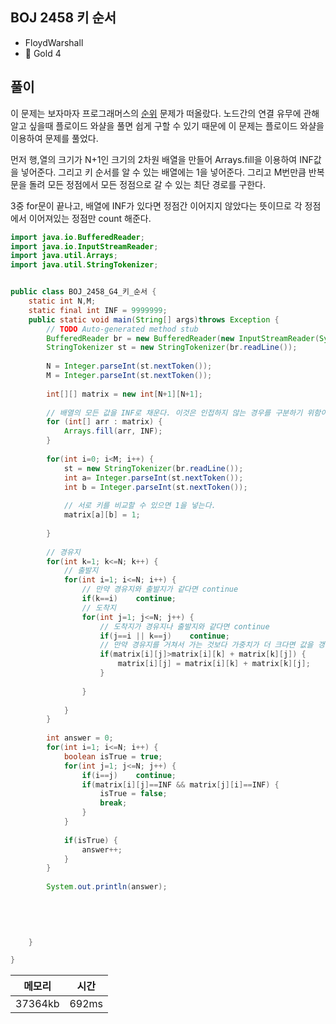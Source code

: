 ## BOJ 2458 키 순서 
- FloydWarshall
- 🥇 Gold 4

## 풀이

이 문제는 보자마자 프로그래머스의 [순위](https://programmers.co.kr/learn/courses/30/lessons/49191) 문제가 떠올랐다. 노드간의 연결 유무에 관해 알고 싶을때 플로이드 와샬을 풀면 쉽게 구할 수 있기 때문에 이 문제는 플로이드 와샬을 이용하여 문제를 풀었다. 

먼저 행,열의 크기가 N+1인 크기의 2차원 배열을 만들어 Arrays.fill을 이용하여 INF값을 넣어준다.
그리고 키 순서를 알 수 있는 배열에는 1을 넣어준다. 그리고 M번만큼 반복문을 돌려 모든 정점에서 모든 정점으로 갈 수 있는 최단 경로를 구한다.

3중 for문이 끝나고, 배열에 INF가 있다면 정점간 이어지지 않았다는 뜻이므로 각 정점에서 이어져있는 정점만 count 해준다.


~~~java
import java.io.BufferedReader;
import java.io.InputStreamReader;
import java.util.Arrays;
import java.util.StringTokenizer;


public class BOJ_2458_G4_키_순서 {
	static int N,M;
	static final int INF = 9999999;
	public static void main(String[] args)throws Exception {
		// TODO Auto-generated method stub
		BufferedReader br = new BufferedReader(new InputStreamReader(System.in));
		StringTokenizer st = new StringTokenizer(br.readLine());
		
		N = Integer.parseInt(st.nextToken());
		M = Integer.parseInt(st.nextToken());
		
		int[][] matrix = new int[N+1][N+1];
		
		// 배열의 모든 값을 INF로 채운다. 이것은 인접하지 않는 경우를 구분하기 위함이다.
		for (int[] arr : matrix) {
			Arrays.fill(arr, INF);
		}
		
		for(int i=0; i<M; i++) {
			st = new StringTokenizer(br.readLine());
			int a= Integer.parseInt(st.nextToken());
			int b = Integer.parseInt(st.nextToken());
			
			// 서로 키를 비교할 수 있으면 1을 넣는다.
			matrix[a][b] = 1;
			
		}
		
		// 경유지 
		for(int k=1; k<=N; k++) {
			// 출발지 
			for(int i=1; i<=N; i++) {
				// 만약 경유지와 출발지가 같다면 continue
				if(k==i)	continue;
				// 도착지 
				for(int j=1; j<=N; j++) {
					// 도착지가 경유지나 출발지와 같다면 continue
					if(j==i || k==j)	continue;
					// 만약 경유지를 거쳐서 가는 것보다 가중치가 더 크다면 값을 갱신 
					if(matrix[i][j]>matrix[i][k] + matrix[k][j]) {
						matrix[i][j] = matrix[i][k] + matrix[k][j];
					}
					
				}
				
			}
		}
		
		int answer = 0;
		for(int i=1; i<=N; i++) {
			boolean isTrue = true;
			for(int j=1; j<=N; j++) {
				if(i==j)	continue;
				if(matrix[i][j]==INF && matrix[j][i]==INF) {
					isTrue = false;
					break;
				}
			}
			
			if(isTrue) {
				answer++;
			}
		}
		
		System.out.println(answer);
		
		
		
		

	}

}
~~~


|메모리 | 시간 |
|-----|-----|
|37364kb|	692ms|

